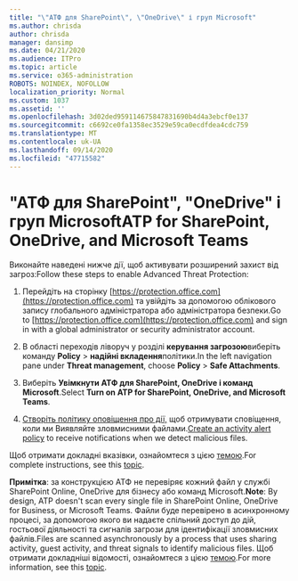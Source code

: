 ```yaml
---
title: "\"АТФ для SharePoint\", \"OneDrive\" і груп Microsoft"
ms.author: chrisda
author: chrisda
manager: dansimp
ms.date: 04/21/2020
ms.audience: ITPro
ms.topic: article
ms.service: o365-administration
ROBOTS: NOINDEX, NOFOLLOW
localization_priority: Normal
ms.custom: 1037
ms.assetid: ''
ms.openlocfilehash: 3d02ded959114675847831690b4d4a3ebcf0e137
ms.sourcegitcommit: c6692ce0fa1358ec3529e59ca0ecdfdea4cdc759
ms.translationtype: MT
ms.contentlocale: uk-UA
ms.lasthandoff: 09/14/2020
ms.locfileid: "47715582"
---
```

# <a name="atp-for-sharepoint-onedrive-and-microsoft-teams"></a><span data-ttu-id="841c5-102">"АТФ для SharePoint", "OneDrive" і груп Microsoft</span><span class="sxs-lookup"><span data-stu-id="841c5-102">ATP for SharePoint, OneDrive, and Microsoft Teams</span></span>

<span data-ttu-id="841c5-103">Виконайте наведені нижче дії, щоб активувати розширений захист від загроз:</span><span class="sxs-lookup"><span data-stu-id="841c5-103">Follow these steps to enable Advanced Threat Protection:</span></span>

1. <span data-ttu-id="841c5-104">Перейдіть на сторінку [https://protection.office.com](https://protection.office.com) та увійдіть за допомогою облікового запису глобального адміністратора або адміністратора безпеки.</span><span class="sxs-lookup"><span data-stu-id="841c5-104">Go to [https://protection.office.com](https://protection.office.com) and sign in with a global administrator or security administrator account.</span></span>

2. <span data-ttu-id="841c5-105">В області переходів ліворуч у розділі **керування загрозою**виберіть команду **Policy** \> **надійні вкладення**політики.</span><span class="sxs-lookup"><span data-stu-id="841c5-105">In the left navigation pane under **Threat management**, choose **Policy** \> **Safe Attachments**.</span></span>

3. <span data-ttu-id="841c5-106">Виберіть **Увімкнути АТФ для SharePoint, OneDrive і команд Microsoft**.</span><span class="sxs-lookup"><span data-stu-id="841c5-106">Select **Turn on ATP for SharePoint, OneDrive, and Microsoft Teams**.</span></span>

4. <span data-ttu-id="841c5-107">[Створіть політику оповіщення про дії,](https://docs.microsoft.com/microsoft-365/compliance/create-activity-alerts) щоб отримувати сповіщення, коли ми Виявляйте зловмисними файлами.</span><span class="sxs-lookup"><span data-stu-id="841c5-107">[Create an activity alert policy](https://docs.microsoft.com/microsoft-365/compliance/create-activity-alerts) to receive notifications when we detect malicious files.</span></span>

<span data-ttu-id="841c5-108">Щоб отримати докладні вказівки, ознайомтеся з цією [темою](https://docs.microsoft.com/microsoft-365/security/office-365-security/turn-on-atp-for-spo-odb-and-teams).</span><span class="sxs-lookup"><span data-stu-id="841c5-108">For complete instructions, see this [topic](https://docs.microsoft.com/microsoft-365/security/office-365-security/turn-on-atp-for-spo-odb-and-teams).</span></span>

<span data-ttu-id="841c5-109">**Примітка**: за конструкцією АТФ не перевіряє кожний файл у службі SharePoint Online, OneDrive для бізнесу або команд Microsoft.</span><span class="sxs-lookup"><span data-stu-id="841c5-109">**Note**: By design, ATP doesn't scan every single file in SharePoint Online, OneDrive for Business, or Microsoft Teams.</span></span> <span data-ttu-id="841c5-110">Файли буде перевірено в асинхронному процесі, за допомогою якого ви надаєте спільний доступ до дій, гостьової діяльності та сигналів загрози для ідентифікації зловмисних файлів.</span><span class="sxs-lookup"><span data-stu-id="841c5-110">Files are scanned asynchronously by a process that uses sharing activity, guest activity, and threat signals to identify malicious files.</span></span> <span data-ttu-id="841c5-111">Щоб отримати докладніші відомості, ознайомтеся з цією [темою](https://docs.microsoft.com/microsoft-365/security/office-365-security/atp-for-spo-odb-and-teams).</span><span class="sxs-lookup"><span data-stu-id="841c5-111">For more information, see this [topic](https://docs.microsoft.com/microsoft-365/security/office-365-security/atp-for-spo-odb-and-teams).</span></span>
